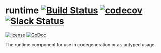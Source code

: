 # runtime [![Build Status](https://travis-ci.org/go-openapi/runtime.svg?branch=client-context)](https://travis-ci.org/go-openapi/runtime) [![codecov](https://codecov.io/gh/go-openapi/runtime/branch/master/graph/badge.svg)](https://codecov.io/gh/go-openapi/runtime) [![Slack Status](https://slackin.goswagger.io/badge.svg)](https://slackin.goswagger.io)

[![license](http://img.shields.io/badge/license-Apache%20v2-orange.svg)](https://raw.githubusercontent.com/go-openapi/runtime/master/LICENSE) [![GoDoc](https://godoc.org/github.com/go-openapi/runtime?status.svg)](http://godoc.org/github.com/go-openapi/runtime)

The runtime component for use in codegeneration or as untyped usage.
